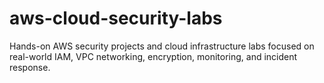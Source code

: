 # aws-cloud-security-labs
Hands-on AWS security projects and cloud infrastructure labs focused on real-world IAM, VPC networking, encryption, monitoring, and incident response.
